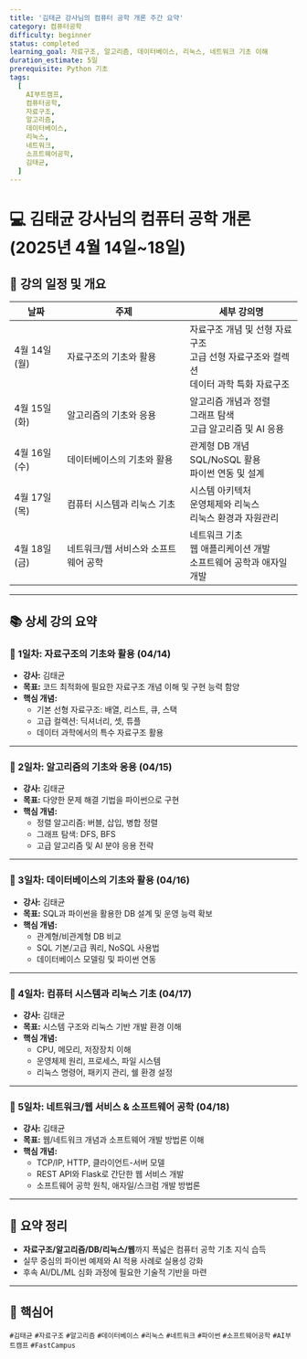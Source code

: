 ```yaml
---
title: '김태균 강사님의 컴퓨터 공학 개론 주간 요약'
category: 컴퓨터공학
difficulty: beginner
status: completed
learning_goal: 자료구조, 알고리즘, 데이터베이스, 리눅스, 네트워크 기초 이해
duration_estimate: 5일
prerequisite: Python 기초
tags:
  [
    AI부트캠프,
    컴퓨터공학,
    자료구조,
    알고리즘,
    데이터베이스,
    리눅스,
    네트워크,
    소프트웨어공학,
    김태균,
  ]
---
```


# 💻 김태균 강사님의 컴퓨터 공학 개론 (2025년 4월 14일~18일)

## 📅 강의 일정 및 개요

| 날짜         | 주제                                 | 세부 강의명                                                                                |
| ------------ | ------------------------------------ | ------------------------------------------------------------------------------------------ |
| 4월 14일(월) | 자료구조의 기초와 활용               | 자료구조 개념 및 선형 자료구조<br>고급 선형 자료구조와 컬렉션<br>데이터 과학 특화 자료구조 |
| 4월 15일(화) | 알고리즘의 기초와 응용               | 알고리즘 개념과 정렬<br>그래프 탐색<br>고급 알고리즘 및 AI 응용                            |
| 4월 16일(수) | 데이터베이스의 기초와 활용           | 관계형 DB 개념<br>SQL/NoSQL 활용<br>파이썬 연동 및 설계                                    |
| 4월 17일(목) | 컴퓨터 시스템과 리눅스 기초          | 시스템 아키텍처<br>운영체제와 리눅스<br>리눅스 환경과 자원관리                             |
| 4월 18일(금) | 네트워크/웹 서비스와 소프트웨어 공학 | 네트워크 기초<br>웹 애플리케이션 개발<br>소프트웨어 공학과 애자일 개발                     |

---

## 📚 상세 강의 요약

### 🔹 1일차: 자료구조의 기초와 활용 (04/14)

- **강사:** 김태균
- **목표:** 코드 최적화에 필요한 자료구조 개념 이해 및 구현 능력 함양
- **핵심 개념:**
  - 기본 선형 자료구조: 배열, 리스트, 큐, 스택
  - 고급 컬렉션: 딕셔너리, 셋, 튜플
  - 데이터 과학에서의 특수 자료구조 활용

---

### 🔹 2일차: 알고리즘의 기초와 응용 (04/15)

- **강사:** 김태균
- **목표:** 다양한 문제 해결 기법을 파이썬으로 구현
- **핵심 개념:**
  - 정렬 알고리즘: 버블, 삽입, 병합 정렬
  - 그래프 탐색: DFS, BFS
  - 고급 알고리즘 및 AI 분야 응용 전략

---

### 🔹 3일차: 데이터베이스의 기초와 활용 (04/16)

- **강사:** 김태균
- **목표:** SQL과 파이썬을 활용한 DB 설계 및 운영 능력 확보
- **핵심 개념:**
  - 관계형/비관계형 DB 비교
  - SQL 기본/고급 쿼리, NoSQL 사용법
  - 데이터베이스 모델링 및 파이썬 연동

---

### 🔹 4일차: 컴퓨터 시스템과 리눅스 기초 (04/17)

- **강사:** 김태균
- **목표:** 시스템 구조와 리눅스 기반 개발 환경 이해
- **핵심 개념:**
  - CPU, 메모리, 저장장치 이해
  - 운영체제 원리, 프로세스, 파일 시스템
  - 리눅스 명령어, 패키지 관리, 쉘 환경 설정

---

### 🔹 5일차: 네트워크/웹 서비스 & 소프트웨어 공학 (04/18)

- **강사:** 김태균
- **목표:** 웹/네트워크 개념과 소프트웨어 개발 방법론 이해
- **핵심 개념:**
  - TCP/IP, HTTP, 클라이언트-서버 모델
  - REST API와 Flask로 간단한 웹 서비스 개발
  - 소프트웨어 공학 원칙, 애자일/스크럼 개발 방법론

---

## 🧠 요약 정리

- **자료구조/알고리즘/DB/리눅스/웹**까지 폭넓은 컴퓨터 공학 기초 지식 습득
- 실무 중심의 파이썬 예제와 AI 적용 사례로 실용성 강화
- 후속 AI/DL/ML 심화 과정에 필요한 기술적 기반을 마련

---

## 🔑 핵심어

`#김태균` `#자료구조` `#알고리즘` `#데이터베이스` `#리눅스` `#네트워크`
`#파이썬` `#소프트웨어공학` `#AI부트캠프` `#FastCampus`
